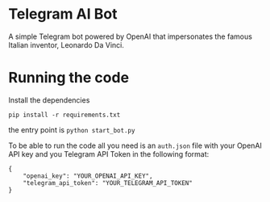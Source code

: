# Telegram AI Bot
A simple Telegram bot powered by OpenAI that impersonates the famous Italian inventor, Leonardo Da Vinci.

# Running the code

Install the dependencies

`pip install -r requirements.txt`

the entry point is `python start_bot.py`

To be able to run the code all you need is an `auth.json` file with your OpenAI API key and you Telegram API Token in the following format:

```
{
    "openai_key": "YOUR_OPENAI_API_KEY",
    "telegram_api_token": "YOUR_TELEGRAM_API_TOKEN"
}
```

